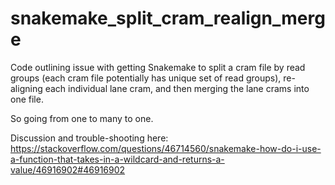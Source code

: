 # snakemake_split_cram_realign_merge

Code outlining issue with getting Snakemake to split a cram file by read groups (each cram file potentially has unique set of read groups), re-aligning each individual lane cram, and then merging the lane crams into one file. 

So going from one to many to one. 

Discussion and trouble-shooting here:
https://stackoverflow.com/questions/46714560/snakemake-how-do-i-use-a-function-that-takes-in-a-wildcard-and-returns-a-value/46916902#46916902


